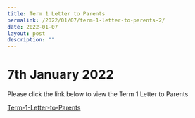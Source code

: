 ```yaml
---
title: Term 1 Letter to Parents
permalink: /2022/01/07/term-1-letter-to-parents-2/
date: 2022-01-07
layout: post
description: ""
---
```

# 7th January 2022

Please click the link below to view the Term 1 Letter to Parents

[Term-1-Letter-to-Parents](/files/Term-1-Letter-to-Parents.pdf)